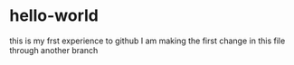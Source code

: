 # hello-world
this is my frst experience to github
I am making the first change in this file through another branch
